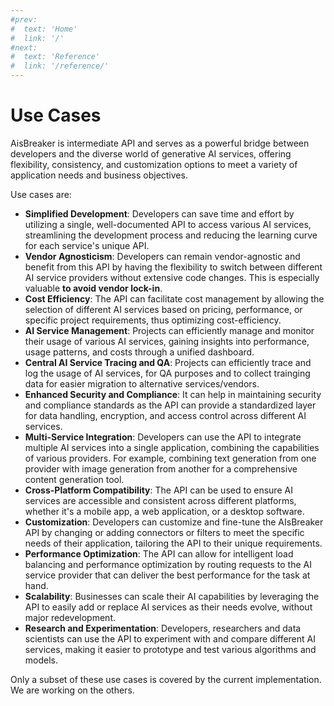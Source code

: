 ```yaml
---
#prev:
#  text: 'Home'
#  link: '/'
#next:
#  text: 'Reference'
#  link: '/reference/'
---
```


Use Cases
=========

AisBreaker is intermediate API and serves as a powerful bridge between developers and the diverse world of generative AI services, offering flexibility, consistency, and customization options to meet a variety of application needs and business objectives.

Use cases are:
- **Simplified Development**: Developers can save time and effort by utilizing a single, well-documented API to access various AI services, streamlining the development process and reducing the learning curve for each service's unique API.
- **Vendor Agnosticism**: Developers can remain vendor-agnostic and benefit from this API by having the flexibility to switch between different AI service providers without extensive code changes. This is especially valuable **to avoid vendor lock-in**.
- **Cost Efficiency**: The API can facilitate cost management by allowing the selection of different AI services based on pricing, performance, or specific project requirements, thus optimizing cost-efficiency.
- **AI Service Management**: Projects can efficiently manage and monitor their usage of various AI services, gaining insights into performance, usage patterns, and costs through a unified dashboard.
- **Central AI Service Tracing and QA**: Projects can efficiently trace and log the usage of AI services, for QA purposes and to collect trainging data for easier migration to alternative services/vendors.
- **Enhanced Security and Compliance**: It can help in maintaining security and compliance standards as the API can provide a standardized layer for data handling, encryption, and access control across different AI services.
- **Multi-Service Integration**: Developers can use the API to integrate multiple AI services into a single application, combining the capabilities of various providers. For example, combining text generation from one provider with image generation from another for a comprehensive content generation tool.
- **Cross-Platform Compatibility**: The API can be used to ensure AI services are accessible and consistent across different platforms, whether it's a mobile app, a web application, or a desktop software.
- **Customization**: Developers can customize and fine-tune the AIsBreaker API by changing or adding connectors or filters to meet the specific needs of their application, tailoring the API to their unique requirements.
- **Performance Optimization**: The API can allow for intelligent load balancing and performance optimization by routing requests to the AI service provider that can deliver the best performance for the task at hand.
- **Scalability**: Businesses can scale their AI capabilities by leveraging the API to easily add or replace AI services as their needs evolve, without major redevelopment.
- **Research and Experimentation**: Developers, researchers and data scientists can use the API to experiment with and compare different AI services, making it easier to prototype and test various algorithms and models.

Only a subset of these use cases is covered by the current implementation. We are working on the others.

